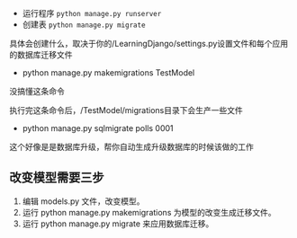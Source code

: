 - 运行程序
```python manage.py runserver```
 - 创建表
```python manage.py migrate```

具体会创建什么，取决于你的/LearningDjango/settings.py设置文件和每个应用的数据库迁移文件

 - python manage.py makemigrations TestModel

没搞懂这条命令

执行完这条命令后，/TestModel/migrations目录下会生产一些文件

 - python manage.py sqlmigrate polls 0001

这个好像是是数据库升级，帮你自动生成升级数据库的时候该做的工作

## 改变模型需要三步

1. 编辑 models.py 文件，改变模型。
2. 运行 python manage.py makemigrations 为模型的改变生成迁移文件。
3. 运行 python manage.py migrate 来应用数据库迁移。